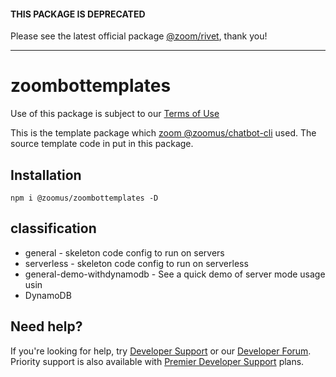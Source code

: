 #### THIS PACKAGE IS DEPRECATED

Please see the latest official package [@zoom/rivet](https://www.npmjs.com/package/@zoom/rivet), thank you!

---

# zoombottemplates

Use of this package is subject to our [Terms of Use](https://zoom.us/docs/en-us/zoom_api_license_and_tou.html)

This is the template package which [zoom @zoomus/chatbot-cli](https://www.npmjs.com/package/@zoomus/chatbot-cli) used. The source template code in put in this package.

## Installation
`npm i @zoomus/zoombottemplates -D`

## classification

* general - skeleton code config to run on servers
* serverless - skeleton code config to run on serverless
*  general-demo-withdynamodb - See a quick demo of server mode usage usin
* DynamoDB 

## Need help?

If you're looking for help, try [Developer Support](https://devsupport.zoom.us) or our [Developer Forum](https://devforum.zoom.us). Priority support is also available with [Premier Developer Support](https://zoom.us/docs/en-us/developer-support-plans.html) plans.
